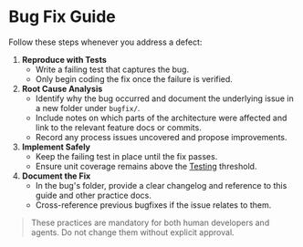 # Bug Fix Guide

Follow these steps whenever you address a defect:

1. **Reproduce with Tests**
   - Write a failing test that captures the bug.
   - Only begin coding the fix once the failure is verified.
2. **Root Cause Analysis**
   - Identify why the bug occurred and document the underlying issue in a new folder under `bugfix/`.
   - Include notes on which parts of the architecture were affected and link to the relevant feature docs or commits.
   - Record any process issues uncovered and propose improvements.
3. **Implement Safely**
   - Keep the failing test in place until the fix passes.
   - Ensure unit coverage remains above the [Testing](TESTING.md) threshold.
4. **Document the Fix**
   - In the bug's folder, provide a clear changelog and reference to this guide and other practice docs.
   - Cross-reference previous bugfixes if the issue relates to them.

> These practices are mandatory for both human developers and agents. Do not change them without explicit approval.
